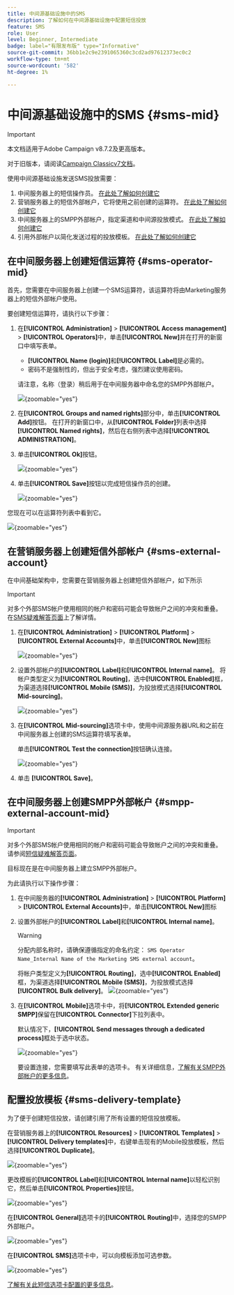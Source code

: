```yaml
---
title: 中间源基础设施中的SMS
description: 了解如何在中间源基础设施中配置短信投放
feature: SMS
role: User
level: Beginner, Intermediate
badge: label="有限发布版" type="Informative"
source-git-commit: 36bb1e2c9e2391065360c3cd2ad97612373ec0c2
workflow-type: tm+mt
source-wordcount: '582'
ht-degree: 1%

---
```



# 中间源基础设施中的SMS {#sms-mid}

>[!IMPORTANT]
>
>本文档适用于Adobe Campaign v8.7.2及更高版本。
>
>对于旧版本，请阅读[Campaign Classicv7文档](https://experienceleague.adobe.com/en/docs/campaign-classic/using/sending-messages/sending-messages-on-mobiles/sms-set-up/sms-set-up)。

使用中间源基础设施发送SMS投放需要：

1. 中间服务器上的短信操作员。 [在此处了解如何创建它](#sms-operator-mid)
1. 营销服务器上的短信外部帐户，它将使用之前创建的运算符。 [在此处了解如何创建它](#sms-external-account)
1. 中间服务器上的SMPP外部帐户，指定渠道和中间源投放模式。 [在此处了解如何创建它](#smpp-external-account-mid)
1. 引用外部帐户以简化发送过程的投放模板。 [在此处了解如何创建它](#sms-delivery-template)

## 在中间服务器上创建短信运算符 {#sms-operator-mid}

首先，您需要在中间服务器上创建一个SMS运算符，该运算符将由Marketing服务器上的短信外部帐户使用。

要创建短信运算符，请执行以下步骤：

1. 在&#x200B;**[!UICONTROL Administration]** > **[!UICONTROL Access management]** > **[!UICONTROL Operators]**&#x200B;中，单击&#x200B;**[!UICONTROL New]**&#x200B;并在打开的新窗口中填写表单。

   * **[!UICONTROL Name (login)]**&#x200B;和&#x200B;**[!UICONTROL Label]**&#x200B;是必需的。
   * 密码不是强制性的，但出于安全考虑，强烈建议使用密码。

   请注意，名称（登录）稍后用于在中间服务器中命名您的SMPP外部帐户。

   ![](assets/smsoperator_mid.png){zoomable="yes"}

1. 在&#x200B;**[!UICONTROL Groups and named rights]**&#x200B;部分中，单击&#x200B;**[!UICONTROL Add]**&#x200B;按钮。
在打开的新窗口中，从&#x200B;**[!UICONTROL Folder]**&#x200B;列表中选择&#x200B;**[!UICONTROL Named rights]**，然后在右侧列表中选择&#x200B;**[!UICONTROL ADMINISTRATION]**。

1. 单击&#x200B;**[!UICONTROL Ok]**&#x200B;按钮。

   ![](assets/smsoperator_rights.png){zoomable="yes"}

1. 单击&#x200B;**[!UICONTROL Save]**&#x200B;按钮以完成短信操作员的创建。

   ![](assets/smsoperator_save.png){zoomable="yes"}

您现在可以在运算符列表中看到它。

![](assets/smsoperator_list.png){zoomable="yes"}

## 在营销服务器上创建短信外部帐户 {#sms-external-account}

在中间基础架构中，您需要在营销服务器上创建短信外部帐户，如下所示

>[!IMPORTANT]
>
>对多个外部SMS帐户使用相同的帐户和密码可能会导致帐户之间的冲突和重叠。 在[SMS疑难解答页面](smpp-connection.md#sms-troubleshooting)上了解详情。

1. 在&#x200B;**[!UICONTROL Administration]** > **[!UICONTROL Platform]** > **[!UICONTROL External Accounts]**&#x200B;中，单击&#x200B;**[!UICONTROL New]**&#x200B;图标

   ![](assets/sms_extaccount.png){zoomable="yes"}

1. 设置外部帐户的&#x200B;**[!UICONTROL Label]**&#x200B;和&#x200B;**[!UICONTROL Internal name]**。 将帐户类型定义为&#x200B;**[!UICONTROL Routing]**，选中&#x200B;**[!UICONTROL Enabled]**&#x200B;框，为渠道选择&#x200B;**[!UICONTROL Mobile (SMS)]**，为投放模式选择&#x200B;**[!UICONTROL Mid-sourcing]**。

   ![](assets/mid_smsextaccount.png){zoomable="yes"}

1. 在&#x200B;**[!UICONTROL Mid-sourcing]**&#x200B;选项卡中，使用中间源服务器URL和之前在中间服务器上创建的SMS运算符填写表单。

   单击&#x200B;**[!UICONTROL Test the connection]**&#x200B;按钮确认连接。

   ![](assets/midtab_smsextaccount.png){zoomable="yes"}

1. 单击 **[!UICONTROL Save]**。

## 在中间服务器上创建SMPP外部帐户 {#smpp-external-account-mid}

>[!IMPORTANT]
>
>对多个外部SMS帐户使用相同的帐户和密码可能会导致帐户之间的冲突和重叠。 请参阅[短信疑难解答页面](smpp-connection.md#sms-troubleshooting)。

目标现在是在中间服务器上建立SMPP外部帐户。

为此请执行以下操作步骤：

1. 在中间服务器的&#x200B;**[!UICONTROL Administration]** > **[!UICONTROL Platform]** > **[!UICONTROL External Accounts]**&#x200B;中，单击&#x200B;**[!UICONTROL New]**&#x200B;图标

1. 设置外部帐户的&#x200B;**[!UICONTROL Label]**&#x200B;和&#x200B;**[!UICONTROL Internal name]**。

   >[!WARNING]
   >
   >分配内部名称时，请确保遵循指定的命名约定： `SMS Operator Name_Internal Name of the Marketing SMS external account`。
   >

   将帐户类型定义为&#x200B;**[!UICONTROL Routing]**，选中&#x200B;**[!UICONTROL Enabled]**&#x200B;框，为渠道选择&#x200B;**[!UICONTROL Mobile (SMS)]**，为投放模式选择&#x200B;**[!UICONTROL Bulk delivery]**。
   ![](assets/mid_extaccount.png){zoomable="yes"}

1. 在&#x200B;**[!UICONTROL Mobile]**&#x200B;选项卡中，将&#x200B;**[!UICONTROL Extended generic SMPP]**&#x200B;保留在&#x200B;**[!UICONTROL Connector]**&#x200B;下拉列表中。

   默认情况下，**[!UICONTROL Send messages through a dedicated process]**&#x200B;框处于选中状态。

   ![](assets/sms_extaccount_connector.png){zoomable="yes"}

   要设置连接，您需要填写此表单的选项卡。 有关详细信息，[了解有关SMPP外部帐户的更多信息](smpp-external-account.md#smpp-connection-settings)。

## 配置投放模板 {#sms-delivery-template}

为了便于创建短信投放，请创建引用了所有设置的短信投放模板。

在营销服务器上的&#x200B;**[!UICONTROL Resources]** > **[!UICONTROL Templates]** > **[!UICONTROL Delivery templates]**&#x200B;中，右键单击现有的Mobile投放模板，然后选择&#x200B;**[!UICONTROL Duplicate]**。

![](assets/sms_template_duplicate.png){zoomable="yes"}

更改模板的&#x200B;**[!UICONTROL Label]**&#x200B;和&#x200B;**[!UICONTROL Internal name]**&#x200B;以轻松识别它，然后单击&#x200B;**[!UICONTROL Properties]**&#x200B;按钮。

![](assets/sms_template_name.png){zoomable="yes"}

在&#x200B;**[!UICONTROL General]**&#x200B;选项卡的&#x200B;**[!UICONTROL Routing]**&#x200B;中，选择您的SMPP外部帐户。

![](assets/mid_template.png){zoomable="yes"}

在&#x200B;**[!UICONTROL SMS]**&#x200B;选项卡中，可以向模板添加可选参数。

![](assets/sms_template_properties.png){zoomable="yes"}

[了解有关此短信选项卡配置的更多信息](sms-delivery-settings.md)。